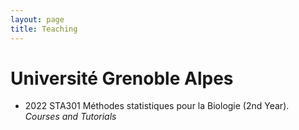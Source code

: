 ```yaml
---
layout: page
title: Teaching
---
```


# Université Grenoble Alpes
- 2022 STA301 Méthodes statistiques pour la Biologie (2nd Year). *Courses and Tutorials*
